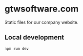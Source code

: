 # gtwsoftware.com

Static files for our company website.

## Local development

```sh
npm run dev
```
